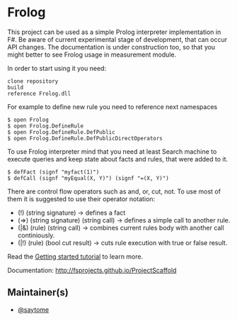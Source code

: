 # Frolog

This project can be used as a simple Prolog interpreter implementation in F#. Be aware of current experimental stage of development, that can occur API changes. The documentation is under construction too, so that you might better to see Frolog usage in measurement module.

In order to start using it you need:

    clone repository
    build
	reference Frolog.dll

For example to define new rule you need to reference next namespaces

    $ open Frolog
    $ open Frolog.DefineRule
    $ open Frolog.DefineRule.DefPublic
    $ open Frolog.DefineRule.DefPublicDirectOperators

To use Frolog interpreter mind that you need at least Search machine to execute queries and keep state about facts and rules, that were added to it.

    $ defFact (signf "myfact(1)")
    $ defCall (signf "myEqual(X, Y)") (signf "=(X, Y)")

There are control flow operators such as and, or, cut, not.
To use most of them it is suggested to use their operator notation:

* (!) (string signature) -> defines a fact
* (=>) (string signature) (string call) -> defines a simple call to another rule.
* (|&) (rule) (string call) -> combines current rules body with another call continiously.
* (|!) (rule) (bool cut result) -> cuts rule execution with true or false result.
    
Read the [Getting started tutorial](http://fsprojects.github.io/ProjectScaffold/index.html#Getting-started) to learn more.

Documentation: http://fsprojects.github.io/ProjectScaffold

## Maintainer(s)

- [@saytome](https://github.com/saytome)
